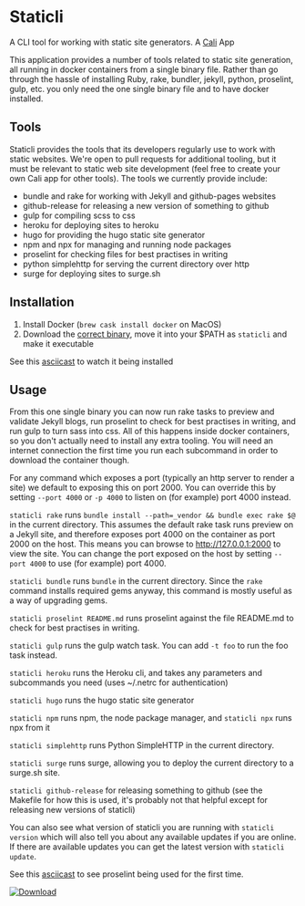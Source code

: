 # Staticli

A CLI tool for working with static site generators.  A [Cali](https://github.com/skybet/cali) App

This application provides a number of tools related to static site generation, all running in docker containers from a single binary file.  Rather than go through the hassle of installing Ruby, rake, bundler, jekyll, python, proselint, gulp, etc. you only need the one single binary file and to have docker installed.

## Tools

Staticli provides the tools that its developers regularly use to work with static websites.  We're open to pull requests for additional tooling, but it must be relevant to static web site development (feel free to create your own Cali app for other tools).  The tools we currently provide include:

* bundle and rake for working with Jekyll and github-pages websites
* github-release for releasing a new version of something to github
* gulp for compiling scss to css
* heroku for deploying sites to heroku
* hugo for providing the hugo static site generator
* npm and npx for managing and running node packages
* proselint for checking files for best practises in writing
* python simplehttp for serving the current directory over http
* surge for deploying sites to surge.sh

## Installation

1. Install Docker (`brew cask install docker` on MacOS)
2. Download the [correct binary](https://github.com/staticli/staticli/releases/latest), move it into your $PATH as `staticli` and make it executable

See this [asciicast](https://asciinema.org/a/159883) to watch it being installed

## Usage

From this one single binary you can now run rake tasks to preview and validate Jekyll blogs, run proselint to check for best practises in writing, and run gulp to turn sass into css.  All of this happens inside docker containers, so you don't actually need to install any extra tooling.  You will need an internet connection the first time you run each subcommand in order to download the container though.

For any command which exposes a port (typically an http server to render a site) we default to exposing this on port 2000.  You can override this by setting `--port 4000` or `-p 4000` to listen on (for example) port 4000 instead.

`staticli rake` runs `bundle install --path=_vendor && bundle exec rake $@` in the current directory.  This assumes the default rake task runs preview on a Jekyll site, and therefore exposes port 4000 on the container as port 2000 on the host.  This means you can browse to http://127.0.0.1:2000 to view the site.  You can change the port exposed on the host by setting `--port 4000` to use (for example) port 4000.

`staticli bundle` runs `bundle` in the current directory.  Since the `rake` command installs required gems anyway, this command is mostly useful as a way of upgrading gems.

`staticli proselint README.md` runs proselint against the file README.md to check for best practises in writing.

`staticli gulp` runs the gulp watch task.  You can add `-t foo` to run the foo task instead.

`staticli heroku` runs the Heroku cli, and takes any parameters and subcommands you need (uses ~/.netrc for authentication)

`staticli hugo` runs the hugo static site generator

`staticli npm` runs npm, the node package manager, and `staticli npx` runs npx from it

`staticli simplehttp` runs Python SimpleHTTP in the current directory.

`staticli surge` runs surge, allowing you to deploy the current directory to a surge.sh site.

`staticli github-release` for releasing something to github (see the Makefile for how this is used, it's probably not that helpful except for releasing new versions of staticli)

You can also see what version of staticli you are running with `staticli version` which will also tell you about any available updates if you are online.  If there are available updates you can get the latest version with `staticli update`.

See this [asciicast](https://asciinema.org/a/159884) to see proselint being used for the first time.

[![Download](http://img.shields.io/github/release/staticli/staticli.svg)](https://github.com/staticli/staticli/releases/latest)
